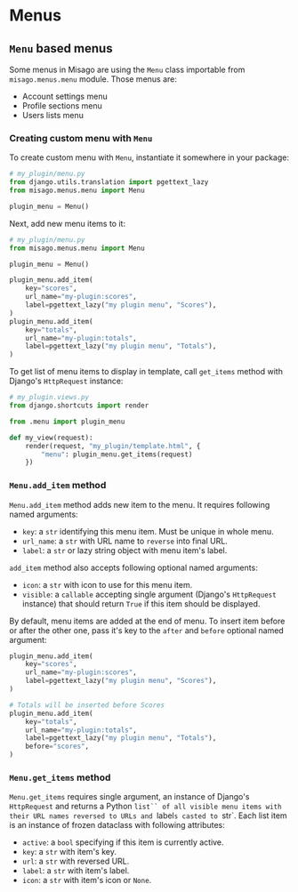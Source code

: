 Menus
=====

`Menu` based menus
------------------

Some menus in Misago are using the `Menu` class importable from `misago.menus.menu` module. Those menus are:

- Account settings menu
- Profile sections menu
- Users lists menu


### Creating custom menu with `Menu`

To create custom menu with `Menu`, instantiate it somewhere in your package:

```python
# my_plugin/menu.py
from django.utils.translation import pgettext_lazy
from misago.menus.menu import Menu

plugin_menu = Menu()
```

Next, add new menu items to it:

```python
# my_plugin/menu.py
from misago.menus.menu import Menu

plugin_menu = Menu()

plugin_menu.add_item(
    key="scores",
    url_name="my-plugin:scores",
    label=pgettext_lazy("my plugin menu", "Scores"),
)
plugin_menu.add_item(
    key="totals",
    url_name="my-plugin:totals",
    label=pgettext_lazy("my plugin menu", "Totals"),
)
```

To get list of menu items to display in template, call `get_items` method with Django's `HttpRequest` instance:

```python
# my_plugin.views.py
from django.shortcuts import render

from .menu import plugin_menu

def my_view(request):
    render(request, "my_plugin/template.html", {
        "menu": plugin_menu.get_items(request)
    })
```


### `Menu.add_item` method

`Menu.add_item` method adds new item to the menu. It requires following named arguments:

- `key`: a `str` identifying this menu item. Must be unique in whole menu.
- `url_name`: a `str` with URL name to `reverse` into final URL.
- `label`: a `str` or lazy string object with menu item's label.

`add_item` method also accepts following optional named arguments:

- `icon`: a `str` with icon to use for this menu item.
- `visible`: a `callable` accepting single argument (Django's `HttpRequest` instance) that should return `True` if this item should be displayed.

By default, menu items are added at the end of menu. To insert item before or after the other one, pass it's key to the `after` and `before` optional named argument:

```python
plugin_menu.add_item(
    key="scores",
    url_name="my-plugin:scores",
    label=pgettext_lazy("my plugin menu", "Scores"),
)

# Totals will be inserted before Scores
plugin_menu.add_item(
    key="totals",
    url_name="my-plugin:totals",
    label=pgettext_lazy("my plugin menu", "Totals"),
    before="scores",
)
```


### `Menu.get_items` method

`Menu.get_items` requires single argument, an instance of Django's `HttpRequest` and returns a Python `list`` of all visible menu items with their URL names reversed to URLs and `label`s casted to `str`. Each list item is an instance of frozen dataclass with following attributes:

- `active`: a `bool` specifying if this item is currently active.
- `key`: a `str` with item's key.
- `url`: a `str` with reversed URL.
- `label`: a `str` with item's label.
- `icon`: a `str` with item's icon or `None`.